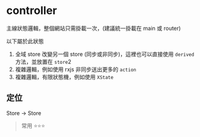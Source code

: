 # controller

主線狀態邏輯，整個網站只需掛載一次，(建議統一掛載在 main 或 router)

以下屬於此狀態

1. 全域 store 改變另一個 store (同步或非同步)，這裡也可以直接使用 `derived` 方法，並放置在 `store`2
2. 複雜邏輯，例如使用 rxjs 非同步送出更多的 `action`
3. 複雜邏輯，有限狀態機，例如使用 `XState`

## 定位

Store -> Store

> 常用 ⭐⭐⭐
